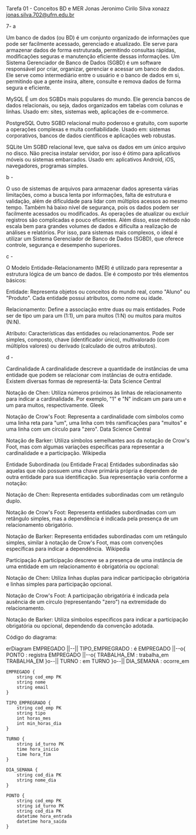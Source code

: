 Tarefa 01 - Conceitos BD e MER 
Jonas Jeronimo Cirilo Silva 
xonazz
jonas.silva.702@ufrn.edu.br 


7- a 

Um banco de dados (ou BD) é um conjunto organizado de informações que pode ser facilmente acessado, gerenciado e atualizado. Ele serve para armazenar dados de forma estruturada, permitindo consultas rápidas, modificações seguras e manutenção eficiente dessas informações. Um Sistema Gerenciador de Banco de Dados (SGBD) é um software responsável por criar, organizar, gerenciar e acessar um banco de dados. Ele serve como intermediário entre o usuário e o banco de dados em si, permitindo que a gente insira, altere, consulte e remova dados de forma segura e eficiente. 

MySQL
É um dos SGBDs mais populares do mundo. Ele gerencia bancos de dados relacionais, ou seja, dados organizados em tabelas com colunas e linhas.
Usado em: sites, sistemas web, aplicações de e-commerce. 

PostgreSQL
Outro SGBD relacional muito poderoso e gratuito, com suporte a operações complexas e muita confiabilidade.
Usado em: sistemas corporativos, bancos de dados científicos e aplicações web robustas. 

SQLite
Um SGBD relacional leve, que salva os dados em um único arquivo no disco. Não precisa instalar servidor, por isso é ótimo para aplicativos móveis ou sistemas embarcados.
Usado em: aplicativos Android, iOS, navegadores, programas simples. 


b - 

O uso de sistemas de arquivos para armazenar dados apresenta várias limitações, como a busca lenta por informações, falta de estrutura e validação, além de dificuldade para lidar com múltiplos acessos ao mesmo tempo. Também há baixo nível de segurança, pois os dados podem ser facilmente acessados ou modificados. As operações de atualizar ou excluir registros são complicadas e pouco eficientes. Além disso, esse método não escala bem para grandes volumes de dados e dificulta a realização de análises e relatórios. Por isso, para sistemas mais complexos, o ideal é utilizar um Sistema Gerenciador de Banco de Dados (SGBD), que oferece controle, segurança e desempenho superiores.

c - 

O Modelo Entidade-Relacionamento (MER) é utilizado para representar a estrutura lógica de um banco de dados. Ele é composto por três elementos básicos:

Entidade: Representa objetos ou conceitos do mundo real, como "Aluno" ou "Produto". Cada entidade possui atributos, como nome ou idade.

Relacionamento: Define a associação entre duas ou mais entidades. Pode ser de tipo um para um (1:1), um para muitos (1:N) ou muitos para muitos (N:N).

Atributo: Características das entidades ou relacionamentos. Pode ser simples, composto, chave (identificador único), multivalorado (com múltiplos valores) ou derivado (calculado de outros atributos). 

d - 

Cardinalidade
A cardinalidade descreve a quantidade de instâncias de uma entidade que podem se relacionar com instâncias de outra entidade. Existem diversas formas de representá-la:​
Data Science Central

Notação de Chen: Utiliza números próximos às linhas de relacionamento para indicar a cardinalidade. Por exemplo, "1" e "N" indicam um para um e um para muitos, respectivamente. 
Gleek
​

Notação de Crow's Foot: Representa a cardinalidade com símbolos como uma linha reta para "um", uma linha com três ramificações para "muitos" e uma linha com um círculo para "zero". 
Data Science Central
​

Notação de Barker: Utiliza símbolos semelhantes aos da notação de Crow's Foot, mas com algumas variações específicas para representar a cardinalidade e a participação. 
Wikipedia
​

Entidade Subordinada (ou Entidade Fraca)
Entidades subordinadas são aquelas que não possuem uma chave primária própria e dependem de outra entidade para sua identificação. Sua representação varia conforme a notação:​

Notação de Chen: Representa entidades subordinadas com um retângulo duplo.​

Notação de Crow's Foot: Representa entidades subordinadas com um retângulo simples, mas a dependência é indicada pela presença de um relacionamento obrigatório.​

Notação de Barker: Representa entidades subordinadas com um retângulo simples, similar à notação de Crow's Foot, mas com convenções específicas para indicar a dependência. ​
Wikipedia

Participação
A participação descreve se a presença de uma instância de uma entidade em um relacionamento é obrigatória ou opcional:​

Notação de Chen: Utiliza linhas duplas para indicar participação obrigatória e linhas simples para participação opcional.​

Notação de Crow's Foot: A participação obrigatória é indicada pela ausência de um círculo (representando "zero") na extremidade do relacionamento.​

Notação de Barker: Utiliza símbolos específicos para indicar a participação obrigatória ou opcional, dependendo da convenção adotada. ​






Código do diagrama: 



erDiagram
    EMPREGADO ||--|| TIPO_EMPREGRADO : é
    EMPREGADO ||--o{ PONTO : registra
    EMPREGADO ||--o{ TRABALHA_EM : trabalha_em
    TRABALHA_EM }o--|| TURNO : em
    TURNO }o--|| DIA_SEMANA : ocorre_em

    EMPREGADO {
        string cod_emp PK
        string nome
        string email
    }

    TIPO_EMPREGRADO {
        string cod_emp PK
        string tipo
        int horas_mes
        int min_horas_dia
    }

    TURNO {
        string id_turno PK
        time hora_inicio
        time hora_fim
    }

    DIA_SEMANA {
        string cod_dia PK
        string nome_dia
    }

    PONTO {
        string cod_emp PK
        string id_turno PK
        string cod_dia PK
        datetime hora_entrada
        datetime hora_saida
    }





